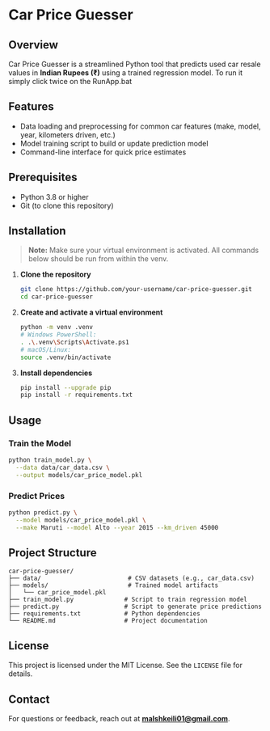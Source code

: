 # Car Price Guesser

## Overview

Car Price Guesser is a streamlined Python tool that predicts used car resale values in **Indian Rupees (₹)** using a trained regression model. To run it simply click twice on the RunApp.bat

## Features

* Data loading and preprocessing for common car features (make, model, year, kilometers driven, etc.)
* Model training script to build or update prediction model
* Command-line interface for quick price estimates

## Prerequisites

* Python 3.8 or higher
* Git (to clone this repository)

## Installation

> **Note:** Make sure your virtual environment is activated. All commands below should be run from within the venv.

1. **Clone the repository**

   ```bash
   git clone https://github.com/your-username/car-price-guesser.git
   cd car-price-guesser
   ```
2. **Create and activate a virtual environment**

   ```bash
   python -m venv .venv
   # Windows PowerShell:
   . .\.venv\Scripts\Activate.ps1
   # macOS/Linux:
   source .venv/bin/activate
   ```
3. **Install dependencies**

   ```bash
   pip install --upgrade pip
   pip install -r requirements.txt
   ```

## Usage

### Train the Model

```bash
python train_model.py \
  --data data/car_data.csv \
  --output models/car_price_model.pkl
```

### Predict Prices

```bash
python predict.py \
  --model models/car_price_model.pkl \
  --make Maruti --model Alto --year 2015 --km_driven 45000
```

## Project Structure

```
car-price-guesser/
├── data/                        # CSV datasets (e.g., car_data.csv)
├── models/                      # Trained model artifacts
│   └── car_price_model.pkl
├── train_model.py              # Script to train regression model
├── predict.py                  # Script to generate price predictions
├── requirements.txt            # Python dependencies
└── README.md                   # Project documentation
```

## License

This project is licensed under the MIT License. See the `LICENSE` file for details.

## Contact

For questions or feedback, reach out at **[malshkeili01@gmail.com](mailto:malshkeili01@gmail.com)**.
